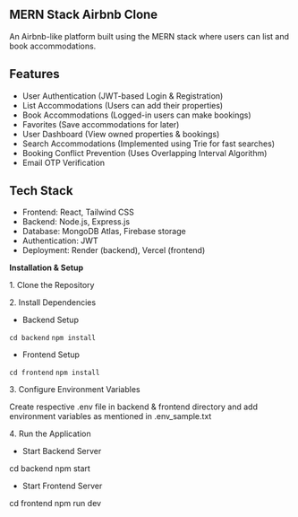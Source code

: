 ## MERN Stack Airbnb Clone

An Airbnb-like platform built using the MERN stack where users can list and book accommodations.

**Features**
---

- User Authentication (JWT-based Login & Registration)
- List Accommodations (Users can add their properties)
- Book Accommodations (Logged-in users can make bookings)
- Favorites (Save accommodations for later)
- User Dashboard (View owned properties & bookings)
- Search Accommodations (Implemented using Trie for fast searches)
- Booking Conflict Prevention (Uses Overlapping Interval Algorithm)
- Email OTP Verification

**Tech Stack**
---

- Frontend: React, Tailwind CSS
- Backend: Node.js, Express.js
- Database: MongoDB Atlas, Firebase storage
- Authentication: JWT
- Deployment: Render (backend), Vercel (frontend)

**Installation & Setup**

1️. Clone the Repository

2️. Install Dependencies

- Backend Setup

`cd backend`
`npm install`

- Frontend Setup

`cd frontend`
`npm install`

3️. Configure Environment Variables

Create respective .env file in backend & frontend directory and add environment variables as mentioned in .env_sample.txt

4️. Run the Application

- Start Backend Server

cd backend
npm start

- Start Frontend Server

cd frontend
npm run dev